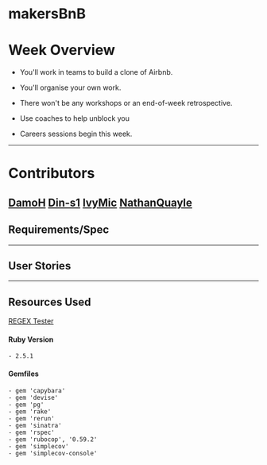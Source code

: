 # makersBnB

# Week Overview

  -  You'll work in teams to build a clone of Airbnb.

  -  You'll organise your own work.

  -  There won't be any workshops or an end-of-week retrospective.

  -  Use coaches to help unblock you

  -  Careers sessions begin this week.

---
# Contributors
  [DamoH](https://github.com/DamoH)
  [Din-s1](https://github.com/Din-s1)
  [IvyMic](https://github.com/IvyMic)
  [NathanQuayle](https://github.com/NathanQuayle)
---
## Requirements/Spec


---
## User Stories

---
## Resources Used
  [REGEX Tester](https://regexr.com/)

  #### Ruby Version
    - 2.5.1

  #### Gemfiles
    - gem 'capybara'
    - gem 'devise'
    - gem 'pg'
    - gem 'rake'
    - gem 'rerun'
    - gem 'sinatra'
    - gem 'rspec'
    - gem 'rubocop', '0.59.2'
    - gem 'simplecov'
    - gem 'simplecov-console'
